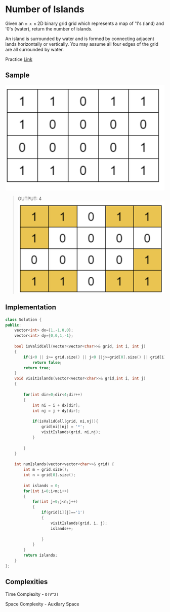 # Number of Islands


Given an ```m x n``` 2D binary grid grid which represents a map of '1's (land) and '0's (water), return the number of islands.

An island is surrounded by water and is formed by connecting adjacent lands horizontally or vertically. You may assume all four edges of the grid are all surrounded by water.

Practice [Link](https://leetcode.com/problems/number-of-islands/description/)

## Sample
![Alt text](../images/graph-a.png)
> OUTPUT: 4
> ![Alt text](../images/graph-b.png)



## Implementation
```cpp
class Solution {
public:
    vector<int> dx={1,-1,0,0};
    vector<int> dy={0,0,1,-1};

    bool isValidCell(vector<vector<char>>& grid, int i, int j)
    {
        if(i<0 || i>= grid.size() || j<0 ||j>=grid[0].size() || grid[i][j]!='1')
            return false;
        return true;
    }
    void visitIslands(vector<vector<char>>& grid,int i, int j)
    {

        for(int dir=0;dir<4;dir++)
        {
            int ni = i + dx[dir];
            int nj = j + dy[dir];

            if(isValidCell(grid, ni,nj)){
                grid[ni][nj] = '*';
                visitIslands(grid, ni,nj);
            }
                
        }
    }

    int numIslands(vector<vector<char>>& grid) {
        int m = grid.size();
        int n = grid[0].size();

        int islands = 0;
        for(int i=0;i<m;i++)
        {
            for(int j=0;j<n;j++)
            {
                if(grid[i][j]=='1')
                {
                    visitIslands(grid, i, j);
                    islands++;

                }
            }
        }
        return islands;
    }
};
```

## Complexities
Time Complexity - ```O(V^2)```

Space Complexity - Auxilary Space